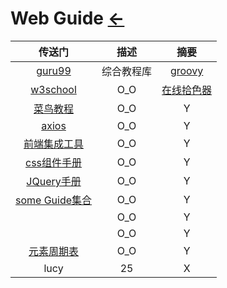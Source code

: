 # Web Guide  [←](../index.md)

| 传送门 | 描述 | 摘要 |
|:---:|:---:|:---:|
| [guru99](https://www.guru99.com/) | 综合教程库 | [groovy](https://www.guru99.com/groovy-tutorial.html) |
| [w3school](https://www.w3school.com.cn/) | O_O | [在线拾色器](https://www.w3cschool.cn/tools/index?name=cpicker) |
| [菜鸟教程](https://www.runoob.com/) | O_O | Y |
| [axios](http://www.axios-js.com/zh-cn/docs/) | O_O | Y |
| [前端集成工具](http://f2er.club/) | O_O | Y |
| [css组件手册](https://www.css88.com/book/css/) | O_O | Y |
| [JQuery手册](https://www.jq22.com/chm/jquery/index.html) | O_O | Y |
| [some Guide集合](https://github.com/GitHubDaily/GitHubDaily) | O_O | Y |
| []() | O_O | Y |
| []() | O_O | Y |
| [元素周期表](https://ptable.com/#%E6%80%A7%E8%B3%AA) | O_O | Y |
| lucy | 25 | X |

